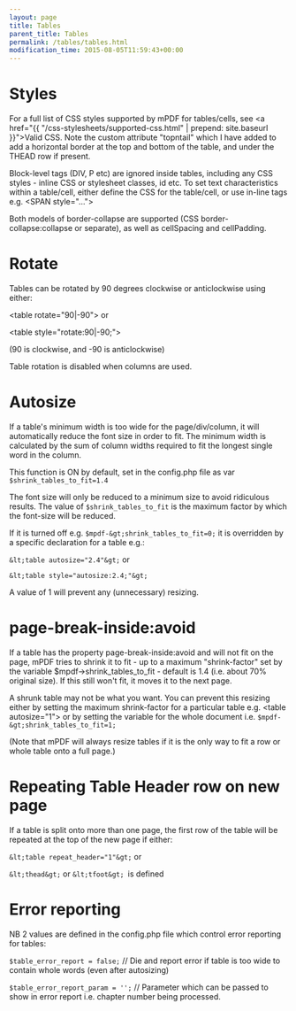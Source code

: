 ```yaml
---
layout: page
title: Tables
parent_title: Tables
permalink: /tables/tables.html
modification_time: 2015-08-05T11:59:43+00:00
---
```


# Styles

For a full list of CSS styles supported by mPDF for tables/cells, see <a href="{{ "/css-stylesheets/supported-css.html" | prepend: site.baseurl }}">Valid CSS</a>. Note the custom attribute "topntail" which I have added to add a horizontal border at the top and bottom of the table, and under the THEAD row if present.

Block-level tags (DIV, P etc) are ignored inside tables, including any CSS styles - inline CSS or stylesheet classes, id etc. To set text characteristics within a table/cell, either define the CSS for the table/cell, or use in-line tags e.g. &lt;SPAN style="..."&gt;

Both models of border-collapse are supported (CSS border-collapse:collapse or separate), as well as cellSpacing and cellPadding.

# Rotate

Tables can be rotated by 90 degrees clockwise or anticlockwise using either:

&lt;table rotate="90|-90"&gt; or

&lt;table style="rotate:90|-90;"&gt;

(90 is clockwise, and -90 is anticlockwise)

Table rotation is disabled when columns are used.

# Autosize

If a table's minimum width is too wide for the page/div/column, it will automatically reduce the font size in order to fit. The minimum width is calculated by the sum of column widths required to fit the longest single word in the column.

This function is ON by default, set in the <span class="filename">config.php</span> file as var `$shrink_tables_to_fit=1.4`

The font size will only be reduced to a minimum size to avoid ridiculous results. The value of `$shrink_tables_to_fit` is the maximum factor by which the font-size will be reduced.

If it is turned off e.g. `$mpdf-&gt;shrink_tables_to_fit=0;` it is overridden by a specific declaration for a table e.g.:

`&lt;table autosize="2.4"&gt;` or

`&lt;table style="autosize:2.4;"&gt;`

A value of 1 will prevent any (unnecessary) resizing.

# page-break-inside:avoid

If a table has the property page-break-inside:avoid and will not fit on the page, mPDF tries to shrink it to fit - up to a maximum "shrink-factor" set by the variable $mpdf-&gt;shrink_tables_to_fit - default is 1.4 (i.e. about 70% original size). If this still won't fit, it moves it to the next page.

A shrunk table may not be what you want. You can prevent this resizing either by setting the maximum shrink-factor for a particular table e.g. &lt;table autosize="1"&gt; or by setting the variable for the whole document i.e. `$mpdf-&gt;shrink_tables_to_fit=1;`

(Note that mPDF will always resize tables if it is the only way to fit a row or whole table onto a full page.)

# Repeating Table Header row on new page

If a table is split onto more than one page, the first row of the table will be repeated at the top of the new page if either:

`&lt;table repeat_header="1"&gt;` or

`&lt;thead&gt;` or `&lt;tfoot&gt; `is defined

# Error reporting

NB 2 values are defined in the <span class="filename">config.php</span> file which control error reporting for tables:

`$table_error_report = false;` // Die and report error if table is too wide to contain whole words (even after autosizing)

`$table_error_report_param = '';` // Parameter which can be passed to show in error report i.e. chapter number being processed.

